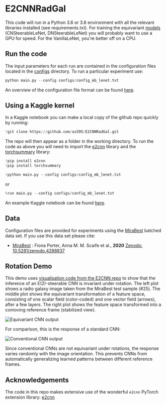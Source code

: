 # E2CNNRadGal

This code will run in a Python 3.6 or 3.8 environment with all the relevant libraries installed (see requirements.txt). For training the equivariant [models](./models.py) (CNSteerableLeNet, DNSteerableLeNet) you will probably want to use a GPU for speed. For the VanillaLeNet, you're better off on a CPU.

## Run the code

The input parameters for each run are contained in the configuration files located in the [configs](./configs) directory. To run a particular experiment use:

```python
python main.py --config configs/config_mb_lenet.txt
```
An overview of the configuration file format can be found [here](./configs/README.md).


## Using a Kaggle kernel

In a Kaggle notebook you can make a local copy of the github repo quickly by running:

```python
!git clone https://github.com/as595/E2CNNRadGal.git
```

The repo will then appear as a folder in the working directory. To run the code as above you will need to import the [e2cnn]() library and the [torchsummary]() library:

```python
!pip install e2cnn
!pip install torchsummary
```

```python
!python main.py --config configs/config_mb_lenet.txt
```

or

```python
%run main.py --config configs/config_mb_lenet.txt
```

An example Kaggle notebook can be found [here](https://www.kaggle.com/annascaife/e2cnnradgal).

## Data

Configuration files are provided for experiments using the [MiraBest](https://zenodo.org/record/4288837#.X_XjDC-l3Aw) batched data set. If you use this data set please cite:

* [MiraBest](https://zenodo.org/record/4288837#.X_XjDC-l3Aw) : Fiona Porter, Anna M. M. Scaife et al., **2020** [Zenodo: 10.5281/zenodo.4288837](https://zenodo.org/record/4288837#.X_XjDC-l3Aw)


## Rotation Demo 

This demo uses [visualisation code from the E2CNN repo](https://github.com/QUVA-Lab/e2cnn/blob/master/visualizations/animation.py) to show that the inference of an E(2)-steerable CNN is invariant under rotation. The left plot shows a radio galaxy image taken from the MiraBest test sample (#25). The middle plot shows the equivariant transformation of a feature space, consisting of one scalar field (color-coded) and one vector field (arrows), after a few layers. The right plot shows the feature space transformed into a comoving reference frame (stabilized view).

![Equivariant CNN output](https://github.com/as595/E2CNNRadGal/blob/main/visualisations/mbtest_25_mixed.gif)

For comparison, this is the response of a standard CNN:

![Conventional CNN output](https://github.com/as595/E2CNNRadGal/blob/main/visualisations/mbtest_25_scalar.gif)

Since conventional CNNs are not equivariant under rotations, the response varies randomly with the image orientation.
This prevents CNNs from automatically generalizing learned patterns between different reference frames.


## Acknowledgements

The code in this repo makes extensive use of the wonderful `e2cnn` PyTorch extension library: [e2cnn](https://github.com/QUVA-Lab/e2cnn)
